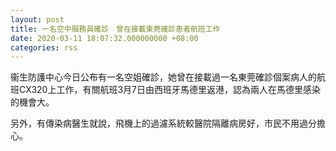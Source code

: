 ```yaml
---
layout: post
title: 一名空中服務員確診　曾在接載東莞確診患者航班工作
date: 2020-03-11 18:07:32.000000000 +08:00
categories: rss
---
```


衞生防護中心今日公布有一名空姐確診，她曾在接載過一名東莞確診個案病人的航班CX320上工作，有關航班3月7日由西班牙馬德里返港，認為兩人在馬德里感染的機會大。

另外，有傳染病醫生就說，飛機上的過濾系統較醫院隔離病房好，市民不用過分擔心。
